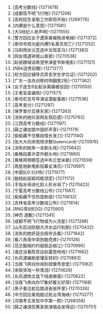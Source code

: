 
1. [高考分数线]-[1271478]
1. [成都现不明飞行物]-[1271208]
1. [高校招生录取工作即将开始]-[1269776]
1. [内爆是什么意思]-[1271581]
1. [大S经纪人发声明]-[1271555]
1. [警方回应女子遭家暴被拖进电梯]-[1271372]
1. [泰坦号观光艇内爆5名乘员死亡]-[1271252]
1. [马刺用状元签选中文班亚马]-[1271383]
1. [网友偶遇钟南山查房]-[1270538]
1. [赵丽娜喊话希望参演星爷新电影]-[1271121]
1. [NBA选秀前瞻]-[1271277]
1. [校方回应辅导员弄丢学生学位证]-[1271202]
1. [广东一龙舟训练时侧翻致2死]-[1271362]
1. [女子连生6女起诉离婚被驳回]-[1270555]
1. [王者盲盒骗局]-[1271571]
1. [泰坦尼克号导演谈潜艇事故]-[1271536]
1. [高考查分]-[1271297]
1. [保罗普尔互换东家]-[1271263]
1. [消失的她抖音网友观后感]-[1270762]
1. [江西高考分数线]-[1271197]
1. [薛之谦加盟中国好声音]-[1271179]
1. [偷偷藏不住稚段情长发刀]-[1271140]
1. [张大大向宋雨琦求教Queencard]-[1270976]
1. [消失的她朱一龙剃头戏]-[1270642]
1. [桑稚段嘉许意外额头吻]-[1271660]
1. [黄蜂用榜眼签选中布兰登米勒]-[1271559]
1. [周星驰新电影招募女演员]-[1270697]
1. [中国队0:3沙特]-[1271077]
1. [殷桃赵丽颖同框领奖]-[1271172]
1. [手指水母进化到人形水母了]-[1270423]
1. [宁夏高考分数线公布]-[1271567]
1. [偷偷藏不住热度断层]-[1270632]
1. [吉林省高考分数线公布]-[1271614]
1. [RNG零封EDG]-[1270901]
1. [神罚 道歉]-[1271341]
1. [成都不明飞行物或为火流星]-[1271298]
1. [山东启动防御大洪水运行机制]-[1270432]
1. [消失的她好适合结伴去看]-[1271642]
1. [看八角笼中哭到脑壳疼]-[1270126]
1. [范志毅相约村超抵达榕江]-[1270995]
1. [谁还没看陈哲远赵露思吻戏]-[1271662]
1. [长风渡编剧是懂反转的]-[1270883]
1. [当我飞奔向你闹别扭像秀恩爱]-[1271062]
1. [宋轶哭戏一秒落泪]-[1270629]
1. [长风渡杨文昌下线虐麻我]-[1270622]
1. [当我飞奔向你17集好暖又好哭]-[1271168]
1. [男子看见蛇后跳进爸爸怀里]-[1270326]
1. [中方回应美炮舰过航台湾海峡]-[1270277]
1. [河南考古发现中华第一粽]-[1268358]
1. [薛之谦调侃黄圣依演唱会坐得远]-[1270751]